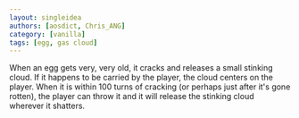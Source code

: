 ```yaml
---
layout: singleidea
authors: [aosdict, Chris_ANG]
category: [vanilla]
tags: [egg, gas cloud]
---
```

When an egg gets very, very old, it cracks and releases a small stinking cloud. If it happens to be carried by the player, the cloud centers on the player. When it is within 100 turns of cracking (or perhaps just after it's gone rotten), the player can throw it and it will release the stinking cloud wherever it shatters.
